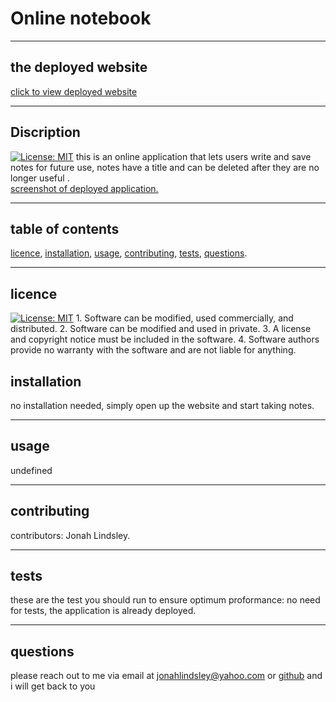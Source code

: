 
  # Online notebook  
  ***
  ## the deployed website  
  [click to view deployed website](https://intense-dusk-58904.herokuapp.com/)
  ***
  ## Discription 
  [![License: MIT](https://img.shields.io/badge/License-MIT-yellow.svg)](https://opensource.org/licenses/MIT)
  this is an online application that lets users write and save notes for future use, notes have a title and can be deleted after they are no longer useful   .  
  [screenshot of deployed application.](note-book\Develop\assets\deployed-note-taker.png)
  ***
  ## table of contents
  [licence](#licence), 
  [installation](#installation), 
  [usage](#usage), 
  [contributing](#contributing), 
  [tests](#tests), 
  [questions](#questions).
  ***
  ## licence 
   [![License: MIT](https://img.shields.io/badge/License-MIT-yellow.svg)](https://opensource.org/licenses/MIT)
    1. Software can be modified, used commercially, and distributed.
    2. Software can be modified and used in private.
    3. A license and copyright notice must be included in the software.
    4. Software authors provide no warranty with the software and are not liable for anything.
  ## installation
  no installation needed, simply open up the website and start taking notes.   
  ***
  ## usage
  undefined  
  ***
  ## contributing 
  contributors: Jonah Lindsley.  
  ***
  ##  tests
  these are the test you should run to ensure optimum proformance: no need for tests, the application is already deployed.  
  ***
  ## questions 
  please reach out to me via email at jonahlindsley@yahoo.com or [github](https://github.com/jonahlindsley) and i will get back to you 
